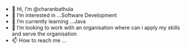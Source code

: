 - 👋 Hi, I’m @charanbathula
- 👀 I’m interested in ...Software Development
- 🌱 I’m currently learning ...Java
- 💞️ I’m looking to work with an organisation where can i apply my skills and serve the organisation
- 📫 How to reach me ...

<!---
My mailid is cherryprince01@gmail.com
--->
